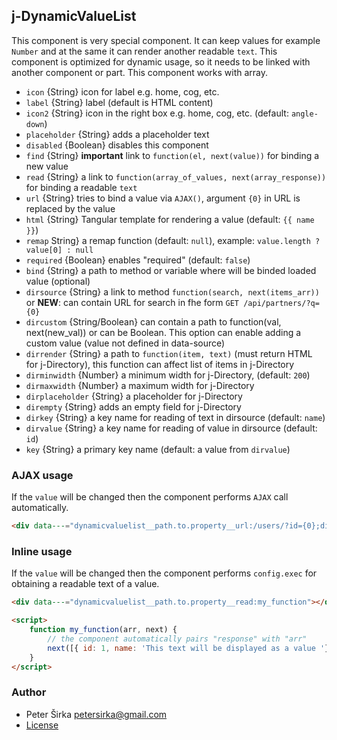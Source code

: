 ## j-DynamicValueList

This component is very special component. It can keep values for example `Number` and at the same it can render another readable `text`. This component is optimized for dynamic usage, so it needs to be linked with another component or part. This component works with array.

- `icon` {String} icon for label e.g. home, cog, etc.
- `label` {String} label (default is HTML content)
- `icon2` {String} icon in the right box e.g. home, cog, etc. (default: `angle-down`)
- `placeholder` {String} adds a placeholder text
- `disabled` {Boolean} disables this component
- `find` {String} __important__ link to `function(el, next(value))` for binding a new value
- `read` {String} a link to `function(array_of_values, next(array_response))` for binding a readable `text`
- `url` {String} tries to bind a value via `AJAX()`, argument `{0}` in URL is replaced by the value
- `html` {String} Tangular template for rendering a value (default: `{{ name }}`)
- `remap` String} a remap function (default: `null`), example: `value.length ? value[0] : null`
- `required` {Boolean} enables "required" (default: `false`)
- `bind` {String} a path to method or variable where will be binded loaded value (optional)
- `dirsource` {String} a link to method `function(search, next(items_arr))` or __NEW__: can contain URL for search in fhe form `GET /api/partners/?q={0}`
- `dircustom` {String/Boolean} can contain a path to function(val, next(new_val)) or can be Boolean. This option can enable adding a custom value (value not defined in data-source)
- `dirrender` {String} a path to `function(item, text)` (must return HTML for j-Directory), this function can affect list of items in j-Directory
- `dirminwidth` {Number} a minimum width for j-Directory, (default: `200`)
- `dirmaxwidth` {Number} a maximum width for j-Directory
- `dirplaceholder` {String} a placeholder for j-Directory
- `dirempty` {String} adds an empty field for j-Directory
- `dirkey` {String} a key name for reading of text in dirsource (default: `name`)
- `dirvalue` {String} a key name for reading of value in dirsource (default: `id`)
- `key` {String} a primary key name (default: a value from `dirvalue`)

### AJAX usage

If the `value` will be changed then the component performs `AJAX` call automatically.

```html
<div data---="dynamicvaluelist__path.to.property__url:/users/?id={0};dirsource:GET /users/?search={0}"></div>
```

### Inline usage

If the `value` will be changed then the component performs `config.exec` for obtaining a readable text of a value.

```html
<div data---="dynamicvaluelist__path.to.property__read:my_function"></div>

<script>
	function my_function(arr, next) {
		// the component automatically pairs "response" with "arr"
		next([{ id: 1, name: 'This text will be displayed as a value '}]);
	}
</script>
```

### Author

- Peter Širka <petersirka@gmail.com>
- [License](https://www.totaljs.com/license/)
